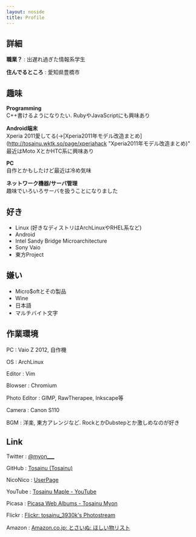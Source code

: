 ```yaml
---
layout: noside
title: Profile
---
```

## 詳細

**職業？** : 出遅れ過ぎた情報系学生

**住んでるところ** : 愛知県豊橋市

## 趣味

**Programming**  
C++書けるようになりたい. RubyやJavaScriptにも興味あり

**Android端末**  
Xperia 2011愛してる(→[Xperia2011年モデル改造まとめ](http://tosainu.wktk.so/page/xperiahack "Xperia2011年モデル改造まとめ)"  
最近はMoto XとかHTC系に興味あり

**PC**  
自作とかもしたけど最近は冷め気味

**ネットワーク機器/サーバ管理**  
趣味でいろいろサーバを扱うことになりました

## 好き

* Linux (好きなディストリはArchLinuxやRHEL系など)
* Android
* Intel Sandy Bridge Microarchitecture
* Sony Vaio
* 東方Project

## 嫌い

* Micro$oftとその製品
* Wine
* 日本語
* マルチバイト文字

## 作業環境

PC
:   Vaio Z 2012, 自作機

OS
:   ArchLinux

Editor
:   Vim

Blowser
:   Chromium

Photo Editor
:   GIMP, RawTherapee, Inkscape等

Camera
:   Canon S110

BGM
:   洋楽, 東方アレンジなど. RockとかDubstepとか激しめなのが好き

## Link
<i class="fa fa-twitter"></i> Twitter
:   [@myon___](https://twitter.com/myon___)

<i class="fa fa-github-square"></i>  GitHub
:   [Tosainu (Tosainu)](https://github.com/Tosainu)

<i class="fa fa-film"></i> NicoNico
:   [UserPage](http://www.nicovideo.jp/user/26490893)

<i class="fa fa-youtube"></i> YouTube
:   [Tosainu Maple - YouTube](http://www.youtube.com/user/Tosainu19)

<i class="fa fa-camera"></i> Picasa
:   [Picasa Web Albums - Tosainu Myon](https://picasaweb.google.com/102459157243301356168)

<i class="fa fa-flickr"></i> Flickr
:   [Flickr: tosainu_3930k's Photostream](https://www.flickr.com/photos/tosainu/)

<i class="fa fa-gift"></i> Amazon
:   [Amazon.co.jp: とさいぬ: ほしい物リスト](http://www.amazon.co.jp/registry/wishlist/FKZ27PMMRTIO)
